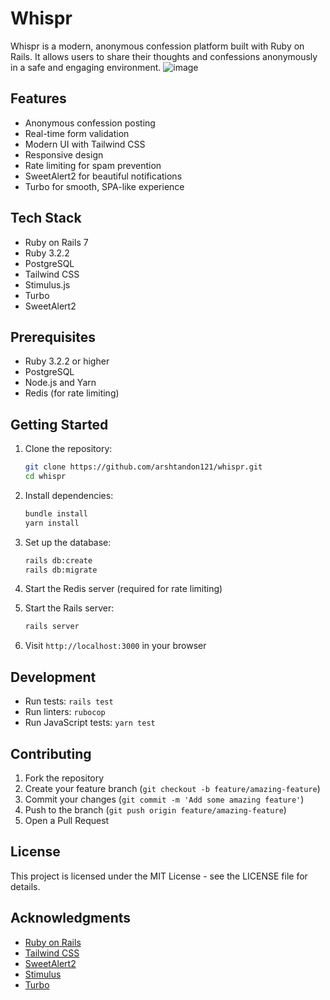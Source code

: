 # Whispr

Whispr is a modern, anonymous confession platform built with Ruby on Rails. It allows users to share their thoughts and confessions anonymously in a safe and engaging environment.
![image](https://github.com/user-attachments/assets/10b43969-6556-4ae1-84a2-64c217b2231b)


## Features

- Anonymous confession posting
- Real-time form validation
- Modern UI with Tailwind CSS
- Responsive design
- Rate limiting for spam prevention
- SweetAlert2 for beautiful notifications
- Turbo for smooth, SPA-like experience

## Tech Stack

- Ruby on Rails 7
- Ruby 3.2.2
- PostgreSQL
- Tailwind CSS
- Stimulus.js
- Turbo
- SweetAlert2

## Prerequisites

- Ruby 3.2.2 or higher
- PostgreSQL
- Node.js and Yarn
- Redis (for rate limiting)

## Getting Started

1. Clone the repository:
   ```bash
   git clone https://github.com/arshtandon121/whispr.git
   cd whispr
   ```

2. Install dependencies:
   ```bash
   bundle install
   yarn install
   ```

3. Set up the database:
   ```bash
   rails db:create
   rails db:migrate
   ```

4. Start the Redis server (required for rate limiting)

5. Start the Rails server:
   ```bash
   rails server
   ```

6. Visit `http://localhost:3000` in your browser

## Development

- Run tests: `rails test`
- Run linters: `rubocop`
- Run JavaScript tests: `yarn test`

## Contributing

1. Fork the repository
2. Create your feature branch (`git checkout -b feature/amazing-feature`)
3. Commit your changes (`git commit -m 'Add some amazing feature'`)
4. Push to the branch (`git push origin feature/amazing-feature`)
5. Open a Pull Request

## License

This project is licensed under the MIT License - see the LICENSE file for details.

## Acknowledgments

- [Ruby on Rails](https://rubyonrails.org/)
- [Tailwind CSS](https://tailwindcss.com/)
- [SweetAlert2](https://sweetalert2.github.io/)
- [Stimulus](https://stimulus.hotwired.dev/)
- [Turbo](https://turbo.hotwired.dev/)
